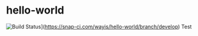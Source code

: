 # hello-world

![Build Status](https://snap-ci.com/wayis/hello-world/branch/develop/build_image)](https://snap-ci.com/wayis/hello-world/branch/develop)
Test
